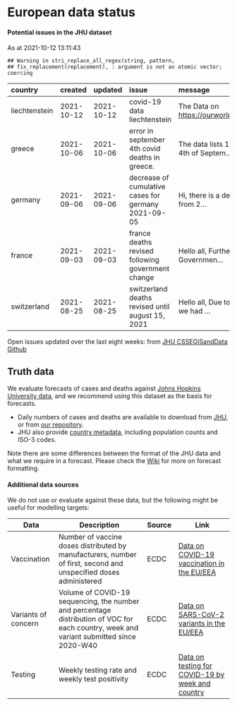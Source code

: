 European data status
================

#### Potential issues in the JHU dataset

As at 2021-10-12 13:11:43

    ## Warning in stri_replace_all_regex(string, pattern,
    ## fix_replacement(replacement), : argument is not an atomic vector; coercing

| country       | created    | updated    | issue                                               | message                                               | url                                                      |
| :------------ | :--------- | :--------- | :-------------------------------------------------- | :---------------------------------------------------- | :------------------------------------------------------- |
| liechtenstein | 2021-10-12 | 2021-10-12 | covid-19 data liechtenstein                         | The Data on <https://ourworldindata.org/coronavirus>… | <https://github.com/CSSEGISandData/COVID-19/issues/4759> |
| greece        | 2021-10-06 | 2021-10-06 | error in september 4th covid deaths in greece.      | The data lists 106 new deaths on the 4th of Septem…   | <https://github.com/CSSEGISandData/COVID-19/issues/4726> |
| germany       | 2021-09-06 | 2021-09-06 | decrease of cumulative cases for germany 2021-09-05 | Hi, there is a decrease of **-1050** cases from 2…    | <https://github.com/CSSEGISandData/COVID-19/issues/4612> |
| france        | 2021-09-03 | 2021-09-03 | france deaths revised following government change   | Hello all, Further to \#4588, the French Governmen…   | <https://github.com/CSSEGISandData/COVID-19/issues/4605> |
| switzerland   | 2021-08-25 | 2021-08-25 | switzerland deaths revised until august 15, 2021    | Hello all, Due to small historical errors we had …    | <https://github.com/CSSEGISandData/COVID-19/issues/4560> |

Open issues updated over the last eight weeks: from [JHU CSSEGISandData
Github](https://github.com/CSSEGISandData/COVID-19/)

## Truth data

We evaluate forecasts of cases and deaths against [Johns Hopkins
University data](https://github.com/CSSEGISandData/COVID-19), and we
recommend using this dataset as the basis for forecasts.

  - Daily numbers of cases and deaths are available to download from
    [JHU](https://github.com/CSSEGISandData/COVID-19/tree/master/csse_covid_19_data/csse_covid_19_time_series),
    or from [our
    repository](https://github.com/epiforecasts/covid19-forecast-hub-europe/data-truth).
  - JHU also provide [country
    metadata](https://github.com/CSSEGISandData/COVID-19/blob/master/csse_covid_19_data/UID_ISO_FIPS_LookUp_Table.csv),
    including population counts and ISO-3 codes.

Note there are some differences between the format of the JHU data and
what we require in a forecast. Please check the
[Wiki](https://github.com/epiforecasts/covid19-forecast-hub-europe/wiki/Targets-and-horizons#truth-data)
for more on forecast formatting.

#### Additional data sources

We do not use or evaluate against these data, but the following might be
useful for modelling targets:

| Data                | Description                                                                                                                              | Source | Link                                                                                                                            |
| ------------------- | ---------------------------------------------------------------------------------------------------------------------------------------- | ------ | ------------------------------------------------------------------------------------------------------------------------------- |
| Vaccination         | Number of vaccine doses distributed by manufacturers, number of first, second and unspecified doses administered                         | ECDC   | [Data on COVID-19 vaccination in the EU/EEA](https://www.ecdc.europa.eu/en/publications-data/data-covid-19-vaccination-eu-eea)  |
| Variants of concern | Volume of COVID-19 sequencing, the number and percentage distribution of VOC for each country, week and variant submitted since 2020-W40 | ECDC   | [Data on SARS-CoV-2 variants in the EU/EEA](https://www.ecdc.europa.eu/en/publications-data/data-virus-variants-covid-19-eueea) |
| Testing             | Weekly testing rate and weekly test positivity                                                                                           | ECDC   | [Data on testing for COVID-19 by week and country](https://www.ecdc.europa.eu/en/publications-data/covid-19-testing)            |
